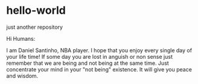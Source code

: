# hello-world
just another repository

Hi Humans:

I am Daniel Santinho, NBA player. I hope that you enjoy every single day of your life time! If some day you are lost in anguish or non sense just remember that we are being and not being at the same time. Just concentrate your mind in your "not being" existence. It will give you peace and wisdom.

